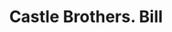 ---
doi: 10.7916/D8JW9RW4
date_other: '1880'
date_other_textual: 1880-1889
form: printed ephemera
genre:
- Invoices
name:
- Castle Brothers
object_in_context_url: https://biggert.cul.columbia.edu/items/view/ave_biggert_00023
subject_hierarchical_geographic:
- San Francisco, California, United States
subject_name:
- Castle Brothers
title: Castle Brothers. Bill
sort_title: Castle Brothers. Bill
call_number: ave_biggert_00023
coordinates:
- 37.78333333333333,-122.41666666666667
pid: ave_biggert_00023
identifiers: ave_biggert_00023
thumbnail: https://derivativo-1.library.columbia.edu/iiif/2/ldpd:342948/full/!256,256/0/native.jpg
permalink: "/biggert/ave_biggert_00023/"
layout: iiif-image-page
---